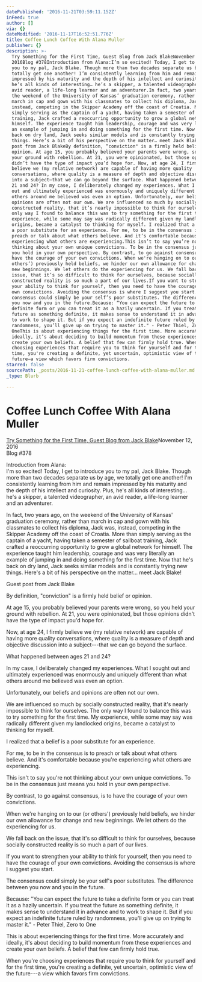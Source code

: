 ```yaml
---
datePublished: '2016-11-21T03:59:11.152Z'
inFeed: true
author: []
via: {}
dateModified: '2016-11-17T16:52:51.776Z'
title: Coffee Lunch Coffee With Alana Muller
publisher: {}
description: >-
  Try Something for the First Time, Guest Blog from Jack BlakeNovember 12,
  2016Blog #378Introduction from Alana:I’m so excited! Today, I get to introduce
  you to my pal, Jack Blake. Though more than two decades separate us by age, we
  totally get one another! I’m consistently learning from him and remain
  impressed by his maturity and the depth of his intellect and curiosity. Plus,
  he’s all kinds of interesting… he’s a skipper, a talented videographer, an
  avid reader, a life-long learner and an adventurer.In fact, two years ago, on
  the weekend of the University of Kansas’ graduation ceremony, rather than
  march in cap and gown with his classmates to collect his diploma, Jack was,
  instead, competing in the Skipper Academy off the coast of Croatia. More than
  simply serving as the captain of a yacht, having taken a semester of sailboat
  training, Jack crafted a reoccurring opportunity to grow a global network for
  himself. The experience taught him leadership, courage and was very literally
  an example of jumping in and doing something for the first time. Now that he’s
  back on dry land, Jack seeks similar models and is constantly trying new
  things. Here’s a bit of his perspective on the matter… meet Jack Blake!Guest
  post from Jack BlakeBy definition, “conviction" is a firmly held belief or
  opinion. At age 15, you probably believed your parents were wrong, so you held
  your ground with rebellion. At 21, you were opinionated, but those opinions
  didn’t have the type of impact you’d hope for. Now, at age 24, I firmly
  believe we (my relative network) are capable of having more quality
  conversations, where quality is a measure of depth and objective discussion
  into a subject—that we can go beyond the surface. What happened between ages
  21 and 24? In my case, I deliberately changed my experiences. What I sought
  out and ultimately experienced was enormously and uniquely different than what
  others around me believed was even an option. Unfortunately, our beliefs and
  opinions are often not our own. We are influenced so much by socially
  constructed reality, that it’s nearly impossible to think for ourselves. The
  only way I found to balance this was to try something for the first time. My
  experience, while some may say was radically different given my landlocked
  origins, became a catalyst to thinking for myself. I realized that a belief is
  a poor substitute for an experience. For me, to be in the consensus is to
  preach or talk about what others believe. And it’s comfortable because you’re
  experiencing what others are experiencing.This isn’t to say you’re not
  thinking about your own unique convictions. To be in the consensus just means
  you hold in your own perspective. By contrast, to go against consensus, is to
  have the courage of your own convictions. When we're hanging on to our (or
  others’) previously held beliefs, we hinder our own allowance for change and
  new beginnings. We let others do the experiencing for us. We fall back on the
  issue, that it’s so difficult to think for ourselves, because socially
  constructed reality is so much a part of our lives.If you want to strengthen
  your ability to think for yourself, then you need to have the courage of your
  own convictions. Avoiding the consensus is where I suggest you start. The
  consensus could simply be your self’s poor substitutes. The difference between
  you now and you in the future.Because: “You can expect the future to take a
  definite form or you can treat it as a hazily uncertain. If you treat the
  future as something definite, it makes sense to understand it in advance and
  to work to shape it. But if you expect an indefinite future ruled by
  randomness, you’ll give up on trying to master it." - Peter Thiel, Zero to
  OneThis is about experiencing things for the first time. More accurately and
  ideally, it’s about deciding to build momentum from these experiences and
  create your own beliefs. A belief that few can firmly hold true. When you're
  choosing experiences that require you to think for yourself and for the first
  time, you're creating a definite, yet uncertain, optimistic view of the
  future—a view which favors firm convictions.
starred: false
sourcePath: _posts/2016-11-21-coffee-lunch-coffee-with-alana-muller.md
_type: Blurb

---
```

# Coffee Lunch Coffee With Alana Muller

[Try Something for the First Time, Guest Blog from Jack Blake][0]November 12, 2016  
Blog \#378  
  
Introduction from Alana:  
I'm so excited! Today, I get to introduce you to my pal, Jack Blake. Though more than two decades separate us by age, we totally get one another! I'm consistently learning from him and remain impressed by his maturity and the depth of his intellect and curiosity. Plus, he's all kinds of interesting... he's a skipper, a talented videographer, an avid reader, a life-long learner and an adventurer.  
  
In fact, two years ago, on the weekend of the University of Kansas' graduation ceremony, rather than march in cap and gown with his classmates to collect his diploma, Jack was, instead, competing in the Skipper Academy off the coast of Croatia. More than simply serving as the captain of a yacht, having taken a semester of sailboat training, Jack crafted a reoccurring opportunity to grow a global network for himself. The experience taught him leadership, courage and was very literally an example of jumping in and doing something for the first time. Now that he's back on dry land, Jack seeks similar models and is constantly trying new things. Here's a bit of his perspective on the matter... meet Jack Blake!  
  
Guest post from Jack Blake  
  
By definition, "conviction" is a firmly held belief or opinion.   
  
At age 15, you probably believed your parents were wrong, so you held your ground with rebellion. At 21, you were opinionated, but those opinions didn't have the type of impact you'd hope for.   
  
Now, at age 24, I firmly believe we (my relative network) are capable of having more quality conversations, where quality is a measure of depth and objective discussion into a subject---that we can go beyond the surface.   
  
What happened between ages 21 and 24?   
  
In my case, I deliberately changed my experiences. What I sought out and ultimately experienced was enormously and uniquely different than what others around me believed was even an option.   
  
Unfortunately, our beliefs and opinions are often not our own.   
  
We are influenced so much by socially constructed reality, that it's nearly impossible to think for ourselves. The only way I found to balance this was to try something for the first time. My experience, while some may say was radically different given my landlocked origins, became a catalyst to thinking for myself.   
  
I realized that a belief is a poor substitute for an experience.   
  
For me, to be in the consensus is to preach or talk about what others believe. And it's comfortable because you're experiencing what others are experiencing.  
  
This isn't to say you're not thinking about your own unique convictions. To be in the consensus just means you hold in your own perspective.   
  
By contrast, to go against consensus, is to have the courage of your own convictions.   
  
When we're hanging on to our (or others') previously held beliefs, we hinder our own allowance for change and new beginnings. We let others do the experiencing for us.   
  
We fall back on the issue, that it's so difficult to think for ourselves, because socially constructed reality is so much a part of our lives.  
  
If you want to strengthen your ability to think for yourself, then you need to have the courage of your own convictions. Avoiding the consensus is where I suggest you start.   
  
The consensus could simply be your self's poor substitutes. The difference between you now and you in the future.  
  
Because: "You can expect the future to take a definite form or you can treat it as a hazily uncertain. If you treat the future as something definite, it makes sense to understand it in advance and to work to shape it. But if you expect an indefinite future ruled by randomness, you'll give up on trying to master it." - Peter Thiel, Zero to One  
  
This is about experiencing things for the first time. More accurately and ideally, it's about deciding to build momentum from these experiences and create your own beliefs. A belief that few can firmly hold true.   
  
When you're choosing experiences that require you to think for yourself and for the first time, you're creating a definite, yet uncertain, optimistic view of the future---a view which favors firm convictions.

[0]: http://blog.coffeelunchcoffee.com/page/2/